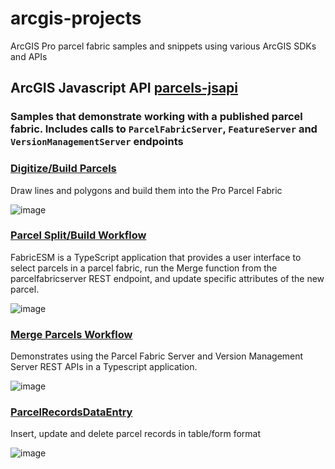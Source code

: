 # arcgis-projects
ArcGIS Pro parcel fabric samples and snippets using various ArcGIS SDKs and APIs

## ArcGIS Javascript API [parcels-jsapi](https://github.com/kgalliher/arcgis-projects/tree/main/parcels-jsapi)
### Samples that demonstrate working with a published parcel fabric. Includes calls to `ParcelFabricServer`, `FeatureServer` and `VersionManagementServer` endpoints

### [Digitize/Build Parcels](https://github.com/kgalliher/arcgis-projects/tree/main/parcels-jsapi/ParcelRecordsDataEntry)
Draw lines and polygons and build them into the Pro Parcel Fabric

![image](https://github.com/kgalliher/arcgis-projects/assets/3092265/e6bd4943-afa3-4668-9f6c-0f3b863225cf)


### [Parcel Split/Build Workflow](https://github.com/kgalliher/arcgis-projects/tree/main/parcels-jsapi/FabricESM)
FabricESM is a TypeScript application that provides a user interface to select parcels in a parcel fabric, run the Merge function from the parcelfabricserver REST endpoint, and update specific attributes of the new parcel.

![image](https://github.com/kgalliher/arcgis-projects/assets/3092265/d33498d5-6a1c-4da5-8103-f9b19976e95e)


### [Merge Parcels Workflow](https://github.com/kgalliher/arcgis-projects/tree/main/parcels-jsapi/FabricTypescript)
Demonstrates using the Parcel Fabric Server and Version Management Server REST APIs in a Typescript application.

![image](https://github.com/kgalliher/arcgis-projects/assets/3092265/ec487c53-bceb-4853-926c-7a62d4c68ba7)

### [ParcelRecordsDataEntry](https://github.com/kgalliher/arcgis-projects/tree/main/parcels-jsapi/ParcelRecordsDataEntry)
Insert, update and delete parcel records in table/form format

![image](https://github.com/kgalliher/arcgis-projects/assets/3092265/c5395823-fc84-42f4-8a71-8f2957c3e361)
